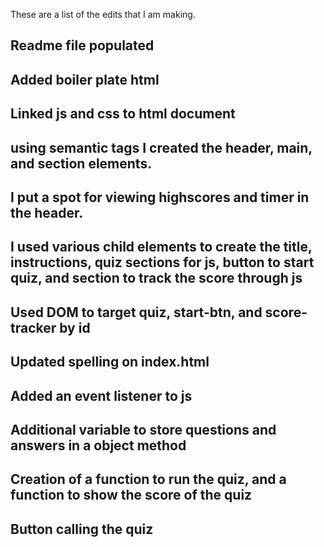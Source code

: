 These are a list of the edits that I am making.

## Readme file populated
## Added boiler plate html
## Linked js and css to html document
## using semantic tags I created the header, main, and section elements. 
## I put a spot for viewing highscores and timer in the header. 
## I used various child elements to create the title, instructions, quiz sections for js, button to start quiz, and section to track the score through js
## Used DOM to target quiz, start-btn, and score-tracker by id
## Updated spelling on index.html 
## Added an event listener to js
## Additional variable to store questions and answers in a object method
## Creation of a function to run the quiz, and a function to show the score of the quiz
## Button calling the quiz